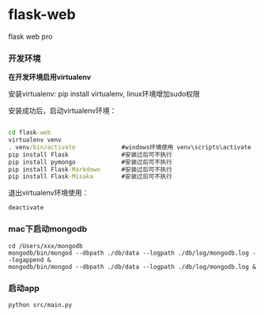 # flask-web
flask web pro

### 开发环境

**在开发环境启用virtualenv**

安装virtualenv: pip install virtualenv, linux环境增加sudo权限

安装成功后，启动virtualenv环境：

```cmd

cd flask-web
virtualenv venv
. venv/bin/activate             #windows环境使用 venv\scripts\activate
pip install Flask               #安装过后可不执行
pip install pymongo             #安装过后可不执行
pip install Flask-Markdown      #安装过后可不执行
pip install Flask-Misaka        #安装过后可不执行
```

退出virtualenv环境使用：
```
deactivate
```

### mac下启动mongodb

```
cd /Users/xxx/mongodb
mongodb/bin/mongod --dbpath ./db/data --logpath ./db/log/mongodb.log --logappend &
mongodb/bin/mongod --dbpath ./db/data --logpath ./db/log/mongodb.log &
```

### 启动app
```
python src/main.py
```
